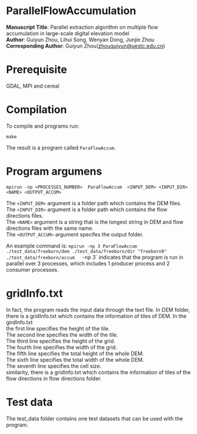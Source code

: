 # ParallelFlowAccumulation  
**Manuscript Title**: Parallel extraction algorithm on multiple flow accumulation in large-scale digital elevation model  
**Author**: Guiyun Zhou, Lihui Song, Wenyan Dong, Junjie Zhou  
**Corresponding Author**: Guiyun Zhou(zhouguiyun@uestc.edu.cn)
# Prerequisite  
GDAL, MPI and cereal  
# Compilation  
To compile and programs run:  
```
make
```  
The result is a program called `ParaFlowAccum`.  
# Program argumens
```
mpirun -np <PROCESSES_NUMBER>  ParaFlowAccum  <INPUT_DEM> <INPUT_DIR> <NAME> <OUTPUT_ACCUM>
```
The `<INPUT_DEM>` argument is a folder path which contains the DEM files.  
The `<INPUT_DIR>` argument is a folder path which contains the flow directions files.  
The `<NAME>` argument is a string that is the longest string in DEM and flow directions files with the same name.  
The `<OUTPUT_ACCUM>` argument specifes the output folder.  

An example command is: `mpirun -np 3 ParaFlowAccum ./test_data/freeborn/dem ./test_data/freeborn/dir "freeborn9" ./test_data/freeborn/accum  
`-np 3` indicates that the program is run in parallel over 3 processes, which includes 1 producer process and 2 consumer processes.   
# gridInfo.txt  
In fact, the program reads the input data through the text file. In DEM folder, there is a gridInfo.txt which contains the information of tiles of DEM. In the girdInfo.txt   
the first line specifies the height of the tile.  
The second line specifies the width of the tile.   
The third line specifies the height of the grid.  
The fourth line specifies the width of the grid.  
The fifth line specifies the total height of the whole DEM.   
The sixth line specifies the total width of the whole DEM.   
The seventh line specifies the cell size.  
similarity, there is a gridInfo.txt which contains the information of tiles of the flow directions in flow directions folder.  

# Test data
The test_data folder contains one test datasets that can be used with the program.  



